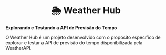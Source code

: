 <h1 align="center"> 🌦️ Weather Hub </h1>

<p> <strong> Explorando e Testando a API de Previsão do Tempo </strong></p>

O Weather Hub é um projeto desenvolvido com o propósito específico de explorar e testar a API de previsão do tempo disponibilizada pela WeatherAPI.
